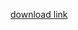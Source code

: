 [download link](https://drive.google.com/drive/folders/1QseEaEQziELpY2IjqWvWsDoI8RA__z_s?usp=drive_link)
